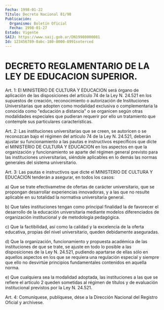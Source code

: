 ```yaml
---
Fecha: 1998-01-22
Título: Decreto Nacional 81/98
Publicación:
  Organismo: Boletín Oficial
  Fecha: 1998-01-27
Estado: Vigente
SAIJ: https://www.saij.gob.ar/DN19980000081
Id: 123456789-0abc-180-0000-8991soterced
---
```

# DECRETO REGLAMENTARIO DE LA LEY DE EDUCACION SUPERIOR.

<a id="1"></a>
Art. 1: El MINISTERIO DE CULTURA Y EDUCACION será órgano de aplicación de las disposiciones del artículo 74 de la Ley N. 24.521 en los supuestos de  creación,  reconocimiento  o  autorización  de Instituciones Universitarias que adopten como modalidad exclusiva o complementaria  la  conocida  como  "educación  a  distancia"  o se organicen  según otras modalidades especiales que pudieran requerir por ello un tratamiento que contemple sus particulares características.

<a id="2"></a>
Art.  2: Las  instituciones  universitarias  que  se  creen,  se autoricen o se reconozcan bajo el régimen del artículo 74 de la Ley N. 24.521,  deberán  ajustar  su  funcionamiento  a  las  pautas  e instructivos  específicos  que  dicte  el  MINISTERIO  DE CULTURA Y EDUCACION  en  los aspectos en que la organización y funcionamiento se  aparte del régimen  general  previsto  para  las  instituciones universitarias,    siéndole  aplicables  en  lo  demás  las  normas generales del sistema universitario.

<a id="3"></a>
Art. 3: Las pautas  e  instructivos  que  dicte  el  MINISTERIO DE CULTURA  Y  EDUCACION  tenderán  a  asegurar,  en  todos los casos:

a) Que se trate efectivametne de ofertas de carácter universitario, que se propongan desarrollar experiencias innovadoras,  y a las que no  resulte  aplicable  en  su totalidad la normativa universitaria general.

b) Que tales instituciones tengan  como  principal  finalidad la de favorecer  el  desarrollo  de  la educación universitaria  mediante modelos diferenciados de organización institucional y de metodología pedagógica.

c) Que la factibilidad, así como  la  calidad y la excelencia de la oferta    educativa,  propias  del  nivel  universitario,    queden debidamente aseguradas.

d) Que la organización, funcionamiento y propuesta académica de las instituciones  de  que se trate, se ajuste en todo lo posible a las disposiciones de la Ley N. 24.521, pudiendo apartarse de ellas sólo en aquellos aspectos en los que se requiera una regulación especial y siempre que ello no desvirtúe principios fundamentales contenidos en aquella norma.

e) Que cualquiera sea  la  modalidad  adoptada, las instituciones a las que se refiere el artículo 2 queden  sometidas  al  régimen  de títulos y de evaluación institucional previstos por la Ley N. 24.521.

<a id="4"></a>
Art. 4: Comuníquese, publíquese, dése a la Dirección Nacional del Registro  Oficial  y  archívese.
